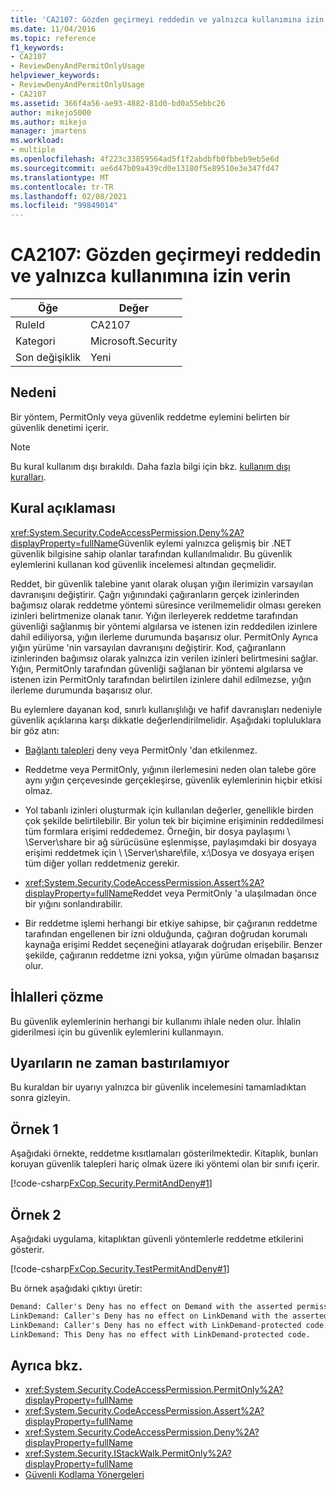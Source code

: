 ```yaml
---
title: 'CA2107: Gözden geçirmeyi reddedin ve yalnızca kullanımına izin verin'
ms.date: 11/04/2016
ms.topic: reference
f1_keywords:
- CA2107
- ReviewDenyAndPermitOnlyUsage
helpviewer_keywords:
- ReviewDenyAndPermitOnlyUsage
- CA2107
ms.assetid: 366f4a56-ae93-4882-81d0-bd0a55ebbc26
author: mikejo5000
ms.author: mikejo
manager: jmartens
ms.workload:
- multiple
ms.openlocfilehash: 4f223c33859564ad5f1f2abdbfb0fbbeb9eb5e6d
ms.sourcegitcommit: ae6d47b09a439cd0e13180f5e89510e3e347fd47
ms.translationtype: MT
ms.contentlocale: tr-TR
ms.lasthandoff: 02/08/2021
ms.locfileid: "99849014"
---
```

# <a name="ca2107-review-deny-and-permit-only-usage"></a>CA2107: Gözden geçirmeyi reddedin ve yalnızca kullanımına izin verin

|Öğe|Değer|
|-|-|
|RuleId|CA2107|
|Kategori|Microsoft.Security|
|Son değişiklik|Yeni|

## <a name="cause"></a>Nedeni
Bir yöntem, PermitOnly veya güvenlik reddetme eylemini belirten bir güvenlik denetimi içerir.

> [!NOTE]
> Bu kural kullanım dışı bırakıldı. Daha fazla bilgi için bkz. [kullanım dışı kuralları](fxcop-unported-deprecated-rules.md).

## <a name="rule-description"></a>Kural açıklaması

<xref:System.Security.CodeAccessPermission.Deny%2A?displayProperty=fullName>Güvenlik eylemi yalnızca gelişmiş bir .NET güvenlik bilgisine sahip olanlar tarafından kullanılmalıdır. Bu güvenlik eylemlerini kullanan kod güvenlik incelemesi altından geçmelidir.

Reddet, bir güvenlik talebine yanıt olarak oluşan yığın ilerimizin varsayılan davranışını değiştirir. Çağrı yığınındaki çağıranların gerçek izinlerinden bağımsız olarak reddetme yöntemi süresince verilmemelidir olması gereken izinleri belirtmenize olanak tanır. Yığın ilerleyerek reddetme tarafından güvenliği sağlanmış bir yöntemi algılarsa ve istenen izin reddedilen izinlere dahil ediliyorsa, yığın ilerleme durumunda başarısız olur. PermitOnly Ayrıca yığın yürüme 'nin varsayılan davranışını değiştirir. Kod, çağıranların izinlerinden bağımsız olarak yalnızca izin verilen izinleri belirtmesini sağlar. Yığın, PermitOnly tarafından güvenliği sağlanan bir yöntemi algılarsa ve istenen izin PermitOnly tarafından belirtilen izinlere dahil edilmezse, yığın ilerleme durumunda başarısız olur.

Bu eylemlere dayanan kod, sınırlı kullanışlılığı ve hafif davranışları nedeniyle güvenlik açıklarına karşı dikkatle değerlendirilmelidir. Aşağıdaki topluluklara bir göz atın:

- [Bağlantı talepleri](/dotnet/framework/misc/link-demands) deny veya PermitOnly 'dan etkilenmez.

- Reddetme veya PermitOnly, yığının ilerlemesini neden olan talebe göre aynı yığın çerçevesinde gerçekleşirse, güvenlik eylemlerinin hiçbir etkisi olmaz.

- Yol tabanlı izinleri oluşturmak için kullanılan değerler, genellikle birden çok şekilde belirtilebilir. Bir yolun tek bir biçimine erişiminin reddedilmesi tüm formlara erişimi reddedemez. Örneğin, bir dosya paylaşımı \\ \Server\share bir ağ sürücüsüne eşlenmişse, paylaşımdaki bir dosyaya erişimi reddetmek için \\ \Server\share\file, x:\Dosya ve dosyaya erişen tüm diğer yolları reddetmeniz gerekir.

- <xref:System.Security.CodeAccessPermission.Assert%2A?displayProperty=fullName>Reddet veya PermitOnly 'a ulaşılmadan önce bir yığını sonlandırabilir.

- Bir reddetme işlemi herhangi bir etkiye sahipse, bir çağıranın reddetme tarafından engellenen bir izni olduğunda, çağıran doğrudan korumalı kaynağa erişimi Reddet seçeneğini atlayarak doğrudan erişebilir. Benzer şekilde, çağıranın reddetme izni yoksa, yığın yürüme olmadan başarısız olur.

## <a name="how-to-fix-violations"></a>İhlalleri çözme

Bu güvenlik eylemlerinin herhangi bir kullanımı ihlale neden olur. İhlalin giderilmesi için bu güvenlik eylemlerini kullanmayın.

## <a name="when-to-suppress-warnings"></a>Uyarıların ne zaman bastırılamıyor

Bu kuraldan bir uyarıyı yalnızca bir güvenlik incelemesini tamamladıktan sonra gizleyin.

## <a name="example-1"></a>Örnek 1

Aşağıdaki örnekte, reddetme kısıtlamaları gösterilmektedir. Kitaplık, bunları koruyan güvenlik talepleri hariç olmak üzere iki yöntemi olan bir sınıfı içerir.

[!code-csharp[FxCop.Security.PermitAndDeny#1](../code-quality/codesnippet/CSharp/ca2107-review-deny-and-permit-only-usage_1.cs)]

## <a name="example-2"></a>Örnek 2

Aşağıdaki uygulama, kitaplıktan güvenli yöntemlerle reddetme etkilerini gösterir.

[!code-csharp[FxCop.Security.TestPermitAndDeny#1](../code-quality/codesnippet/CSharp/ca2107-review-deny-and-permit-only-usage_2.cs)]

Bu örnek aşağıdaki çıktıyı üretir:

```txt
Demand: Caller's Deny has no effect on Demand with the asserted permission.
LinkDemand: Caller's Deny has no effect on LinkDemand with the asserted permission.
LinkDemand: Caller's Deny has no effect with LinkDemand-protected code.
LinkDemand: This Deny has no effect with LinkDemand-protected code.
```

## <a name="see-also"></a>Ayrıca bkz.

- <xref:System.Security.CodeAccessPermission.PermitOnly%2A?displayProperty=fullName>
- <xref:System.Security.CodeAccessPermission.Assert%2A?displayProperty=fullName>
- <xref:System.Security.CodeAccessPermission.Deny%2A?displayProperty=fullName>
- <xref:System.Security.IStackWalk.PermitOnly%2A?displayProperty=fullName>
- [Güvenli Kodlama Yönergeleri](/dotnet/standard/security/secure-coding-guidelines)

